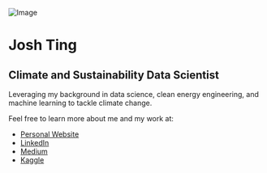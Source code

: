 ![Image](https://joshtingcom.files.wordpress.com/2021/09/dscf8555-20.jpg?w=727&h=&zoom=2)

# Josh Ting

## Climate and Sustainability Data Scientist

Leveraging my background in data science, clean energy engineering, and machine learning to tackle climate change.

Feel free to learn more about me and my work at:
* [Personal Website](https://joshting.com/)
* [LinkedIn](https://www.linkedin.com/in/justjoshtings)
* [Medium](http://joshting.medium.com/)
* [Kaggle](https://www.kaggle.com/justjoshtings)




<!---
justjoshtings/justjoshtings is a ✨ special ✨ repository because its `README.md` (this file) appears on your GitHub profile.
You can click the Preview link to take a look at your changes.
--->
